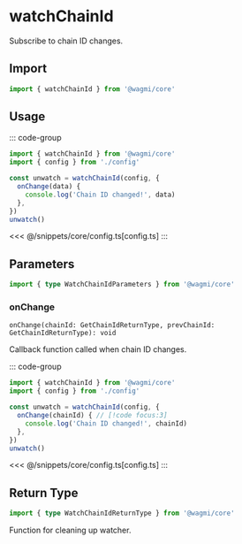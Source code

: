 # watchChainId

Subscribe to chain ID changes.

## Import

```ts
import { watchChainId } from '@wagmi/core'
```

## Usage

::: code-group
```ts [index.ts]
import { watchChainId } from '@wagmi/core'
import { config } from './config'

const unwatch = watchChainId(config, {
  onChange(data) {
    console.log('Chain ID changed!', data)
  },
})
unwatch()
```
<<< @/snippets/core/config.ts[config.ts]
:::

## Parameters

```ts
import { type WatchChainIdParameters } from '@wagmi/core'
```

### onChange

`onChange(chainId: GetChainIdReturnType, prevChainId: GetChainIdReturnType): void`

Callback function called when chain ID changes.

::: code-group
```ts [index.ts]
import { watchChainId } from '@wagmi/core'
import { config } from './config'

const unwatch = watchChainId(config, {
  onChange(chainId) { // [!code focus:3]
    console.log('Chain ID changed!', chainId)
  },
})
unwatch()
```
<<< @/snippets/core/config.ts[config.ts]
:::

## Return Type

```ts
import { type WatchChainIdReturnType } from '@wagmi/core'
```

Function for cleaning up watcher.